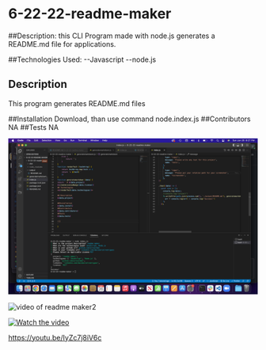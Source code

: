 # 6-22-22-readme-maker

##Description: 
this CLI Program made with node.js generates a README.md file for applications.

##Technologies Used:
--Javascript
--node.js
## Description
This program generates README.md files

##Installation
Download, than use command node.index.js
##Contributors
NA
##Tests
NA

![screenshotofreadmemaker](./screenshot.png)


![video of readme maker2](./screenshot2.gif)


[![Watch the video](./screenshot2.gif)](https://youtu.be/IyZc7j8iV6c)

https://youtu.be/IyZc7j8iV6c